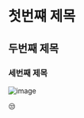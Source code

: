 # 첫번쨰 제목
## 두번째 제목
### 세번째 제목
![image](https://github.com/gusqls8786/memo/assets/145514319/b313a29f-0485-45d5-bcbe-8a1f946eb9af)

😒

